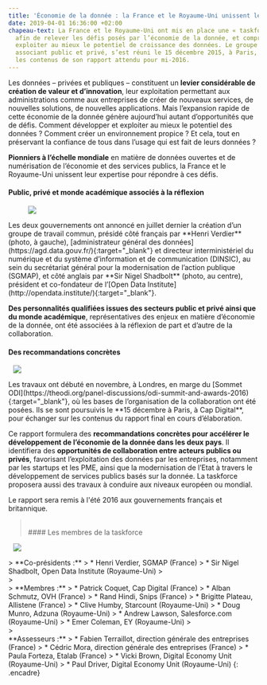 ```yaml
---
title: 'Économie de la donnée : la France et le Royaume-Uni unissent leur expertise'
date: 2019-04-01 16:36:00 +02:00
chapeau-text: La France et le Royaume-Uni ont mis en place une « taskforce » commune
  afin de relever les défis posés par l’économie de la donnée, et comprendre comment
  exploiter au mieux le potentiel de croissance des données. Le groupe de travail,
  associant public et privé, s’est réuni le 15 décembre 2015, à Paris, pour valider
  les contenus de son rapport attendu pour mi-2016.
---
```


Les données – privées et publiques – constituent un **levier considérable de création de valeur et d’innovation**, leur exploitation permettant aux administrations comme aux entreprises de créer de nouveaux services, de nouvelles solutions, de nouvelles applications. Mais l’expansion rapide de cette économie de la donnée génère aujourd’hui autant d’opportunités que de défis. Comment développer et exploiter au mieux le potentiel des données ? Comment créer un environnement propice ? Et cela, tout en préservant la confiance de tous dans l’usage qui est fait de leurs données ?

**Pionniers à l’échelle mondiale** en matière de données ouvertes et de numérisation de l’économie et des services publics, la France et le Royaume-Uni unissent leur expertise pour répondre à ces défis.

#### Public, privé et monde académique associés à la réflexion
<figure class='image-left' style='width: 40%; margin-right: 10px;'><img src="/uploads/taskforce-hv_ns_.jpg"/></figure>Les deux gouvernements ont annoncé en juillet dernier la création d’un groupe de travail commun, présidé côté français par **Henri Verdier** (photo, à gauche), [administrateur général des données](https://agd.data.gouv.fr/){:target="_blank"} et directeur interministériel du numérique et du système d’information et de communication (DINSIC), au sein du secrétariat général pour la modernisation de l’action publique (SGMAP), et côté anglais par **Sir Nigel Shadbolt** (photo, au centre), président et co-fondateur de l’[Open Data Institute](http://opendata.institute/){:target="_blank"}.

**Des personnalités qualifiées issues des secteurs public et privé ainsi que du monde académique**, représentatives des enjeux en matière d’économie de la donnée, ont été associées à la réflexion de part et d’autre de la collaboration.

#### Des recommandations concrètes 
<figure class='image-right' style='width: 40%; margin-left: 10px;'><img src="/uploads/taskforce_3.jpg"/></figure>Les travaux ont débuté en novembre, à Londres, en marge du [Sommet ODI](https://theodi.org/panel-discussions/odi-summit-and-awards-2016){:target="_blank"}, où les bases de l’organisation de la collaboration ont été posées. Ils se sont poursuivis le **15 décembre à Paris, à Cap Digital**, pour échanger sur les contenus du rapport final en cours d’élaboration.

Ce rapport formulera des **recommandations concrètes pour accélérer le développement de l’économie de la donnée dans les deux pays**. Il identifiera des **opportunités de collaboration entre acteurs publics ou privés**, favorisant l’exploitation des données par les entreprises, notamment par les startups et les PME, ainsi que la modernisation de l’Etat à travers le développement de services publics basés sur la donnée. La taskforce proposera aussi des travaux à conduire aux niveaux européen ou mondial.

Le rapport sera remis à l'été 2016 aux gouvernements français et britannique.

> <br>
> #### Les membres de la taskforce 
<figure class='image-right' style='width: 60%; margin-left: 10px;'><img src="/uploads/taskforce_4.jpg"/></figure>> **Co-présidents :**
> * Henri Verdier, SGMAP (France)
> * Sir Nigel Shadbolt, Open Data Institute (Royaume-Uni)
> <br> 
> <br>
> **Membres :**
> * Patrick Coquet, Cap Digital (France)
> * Alban Schmutz, OVH (France)
> * Rand Hindi, Snips (France)
> * Brigitte Plateau, Allistene (France)
> * Clive Humby, Starcount (Royaume-Uni)
> * Doug Munro, Adzuna (Royaume-Uni)
> * Andrew Lawson, Salesforce.com (Royaume-Uni)
> * Emer Coleman, EY (Royaume-Uni)
> <br>
> <br>
**Assesseurs :**
> * Fabien Terraillot, direction générale des entreprises (France)
> * Cédric Mora, direction générale des entreprises (France)
> * Paula Forteza, Etalab (France)
> * Vicki Brown, Digital Economy Unit (Royaume-Uni)
> * Paul Driver, Digital Economy Unit (Royaume-Uni)
{: .encadre} 

